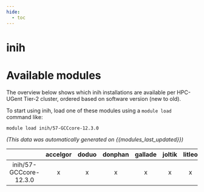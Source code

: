 ```yaml
---
hide:
  - toc
---
```


inih
====

# Available modules


The overview below shows which inih installations are available per HPC-UGent Tier-2 cluster, ordered based on software version (new to old).

To start using inih, load one of these modules using a `module load` command like:

```shell
module load inih/57-GCCcore-12.3.0
```

*(This data was automatically generated on {{modules_last_updated}})*

| |accelgor|doduo|donphan|gallade|joltik|litleo|shinx|
| :---: | :---: | :---: | :---: | :---: | :---: | :---: | :---: |
|inih/57-GCCcore-12.3.0|x|x|x|x|x|x|x|
